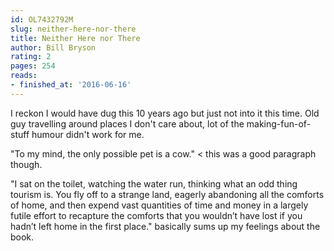 ```yaml
---
id: OL7432792M
slug: neither-here-nor-there
title: Neither Here nor There
author: Bill Bryson
rating: 2
pages: 254
reads:
- finished_at: '2016-06-16'
---
```

I reckon I would have dug this 10 years ago but just not into it this time. Old guy travelling around places I don't care about, lot of the making-fun-of-stuff humour didn't work for me.

"To my mind, the only possible pet is a cow." &lt; this was a good paragraph though.

"I sat on the toilet, watching the water run, thinking what an odd thing tourism is. You fly off to a strange land, eagerly abandoning all the comforts of home, and then expend vast quantities of time and money in a largely futile effort to recapture the comforts that you wouldn’t have lost if you hadn’t left home in the first place." basically sums up my feelings about the book.
